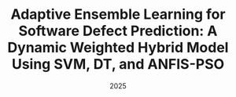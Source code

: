 ---
title: >-
  Adaptive Ensemble Learning for Software Defect Prediction:
  A Dynamic Weighted Hybrid Model Using SVM, DT, and ANFIS-PSO
authors: Mohsen EsfandyariDoulabi, Amin Esfandiyari Doulabi, Javad Khaligh
category: conferences
venue: International Conference on Computer and Knowledge Engineering (ICCKE).
date: 2025
#pdf: 
---